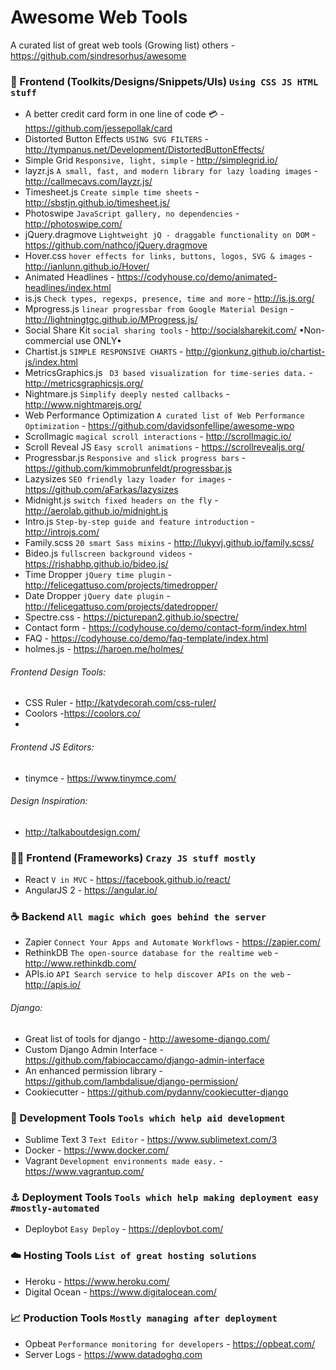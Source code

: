 # Awesome Web Tools
 A curated list of great web tools (Growing list) 
 others - https://github.com/sindresorhus/awesome

### :information_desk_person: Frontend (Toolkits/Designs/Snippets/UIs) `Using CSS JS HTML stuff`
- A better credit card form in one line of code :credit_card: - https://github.com/jessepollak/card
- Distorted Button Effects `USING SVG FILTERS` - http://tympanus.net/Development/DistortedButtonEffects/
- Simple Grid `Responsive, light, simple` - http://simplegrid.io/
- layzr.js `A small, fast, and modern library for lazy loading images` - http://callmecavs.com/layzr.js/
- Timesheet.js `Create simple time sheets` - http://sbstjn.github.io/timesheet.js/
- Photoswipe `JavaScript gallery, no dependencies` - http://photoswipe.com/
- jQuery.dragmove `Lightweight jQ - draggable functionality on DOM` - https://github.com/nathco/jQuery.dragmove
- Hover.css `hover effects for links, buttons, logos, SVG & images` - http://ianlunn.github.io/Hover/
- Animated Headlines - https://codyhouse.co/demo/animated-headlines/index.html
- is.js `Check types, regexps, presence, time and more` - http://is.js.org/
- Mprogress.js `linear progressbar from Google Material Design` - http://lightningtgc.github.io/MProgress.js/
- Social Share Kit `social sharing tools` - http://socialsharekit.com/ •Non-commercial use ONLY•
- Chartist.js `SIMPLE RESPONSIVE CHARTS` - http://gionkunz.github.io/chartist-js/index.html
- MetricsGraphics.js ` D3 based visualization for time-series data.` - http://metricsgraphicsjs.org/
- Nightmare.js `Simplify deeply nested callbacks` - http://www.nightmarejs.org/
- Web Performance Optimization `A curated list of Web Performance Optimization` - https://github.com/davidsonfellipe/awesome-wpo
- Scrollmagic `magical scroll interactions` - http://scrollmagic.io/
- Scroll Reveal JS `Easy scroll animations` - https://scrollrevealjs.org/
- Progressbar.js `Responsive and slick progress bars` - https://github.com/kimmobrunfeldt/progressbar.js
- Lazysizes `SEO friendly lazy loader for images` - https://github.com/aFarkas/lazysizes
- Midnight.js `switch fixed headers on the fly` - http://aerolab.github.io/midnight.js
- Intro.js `Step-by-step guide and feature introduction` - http://introjs.com/
- Family.scss `20 smart Sass mixins` - http://lukyvj.github.io/family.scss/
- Bideo.js `fullscreen background videos` - https://rishabhp.github.io/bideo.js/
- Time Dropper `jQuery time plugin` - http://felicegattuso.com/projects/timedropper/
- Date Dropper `jQuery date plugin` - http://felicegattuso.com/projects/datedropper/
- Spectre.css - https://picturepan2.github.io/spectre/
- Contact form - https://codyhouse.co/demo/contact-form/index.html
- FAQ - https://codyhouse.co/demo/faq-template/index.html
- holmes.js - https://haroen.me/holmes/

###### Frontend Design Tools:
- CSS Ruler - http://katydecorah.com/css-ruler/
- Coolors -https://coolors.co/
- 
###### Frontend JS Editors:
- tinymce - https://www.tinymce.com/

###### Design Inspiration:
- http://talkaboutdesign.com/

### :guardsman: Frontend (Frameworks) `Crazy JS stuff mostly`
- React `V in MVC` - https://facebook.github.io/react/
- AngularJS 2 - https://angular.io/

### :coffee: Backend `All magic which goes behind the server`
- Zapier `Connect Your Apps and Automate Workflows` - https://zapier.com/
- RethinkDB `The open-source database for the realtime web` - http://www.rethinkdb.com/
- APIs.io `API Search service to help discover APIs on the web` - http://apis.io/

###### Django:
- Great list of tools for django - http://awesome-django.com/
- Custom Django Admin Interface - https://github.com/fabiocaccamo/django-admin-interface
- An enhanced permission library - https://github.com/lambdalisue/django-permission/
- Cookiecutter - https://github.com/pydanny/cookiecutter-django

### :pencil: Development Tools `Tools which help aid development`
- Sublime Text 3 `Text Editor` - https://www.sublimetext.com/3
- Docker - https://www.docker.com/
- Vagrant `Development environments made easy.` - https://www.vagrantup.com/

### :anchor: Deployment Tools `Tools which help making deployment easy #mostly-automated`
- Deploybot `Easy Deploy` - https://deploybot.com/

### :cloud: Hosting Tools `List of great hosting solutions`
- Heroku - https://www.heroku.com/
- Digital Ocean - https://www.digitalocean.com/

### :chart_with_upwards_trend: Production Tools `Mostly managing after deployment`
- Opbeat `Performance monitoring for developers` - https://opbeat.com/
- Server Logs - https://www.datadoghq.com
